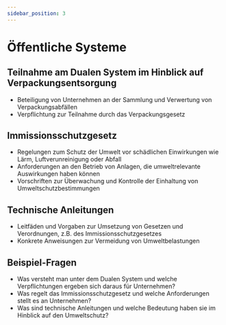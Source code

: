 ```yaml
---
sidebar_position: 3
---
```


# Öffentliche Systeme

<!-- Offentliche Systeme und Verordnungen/Gesetze

-   Teilnahme am Dualen System im Hinblick auf Verpackungsentsorgung
-   Immissionsschutzgesetz, technische Anleitungen,
    z.B. zu Lärm, Luft, Abfall -->

## Teilnahme am Dualen System im Hinblick auf Verpackungsentsorgung

-   Beteiligung von Unternehmen an der Sammlung und Verwertung von Verpackungsabfällen
-   Verpflichtung zur Teilnahme durch das Verpackungsgesetz

## Immissionsschutzgesetz

-   Regelungen zum Schutz der Umwelt vor schädlichen Einwirkungen wie Lärm, Luftverunreinigung oder Abfall
-   Anforderungen an den Betrieb von Anlagen, die umweltrelevante Auswirkungen haben können
-   Vorschriften zur Überwachung und Kontrolle der Einhaltung von Umweltschutzbestimmungen

## Technische Anleitungen

-   Leitfäden und Vorgaben zur Umsetzung von Gesetzen und Verordnungen, z.B. des Immissionsschutzgesetzes
-   Konkrete Anweisungen zur Vermeidung von Umweltbelastungen

## Beispiel-Fragen

-   Was versteht man unter dem Dualen System und welche Verpflichtungen ergeben sich daraus für Unternehmen?
-   Was regelt das Immissionsschutzgesetz und welche Anforderungen stellt es an Unternehmen?
-   Was sind technische Anleitungen und welche Bedeutung haben sie im Hinblick auf den Umweltschutz?
